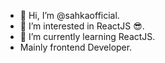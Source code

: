 - 👋 Hi, I’m @sahkaofficial.
- 👀 I’m interested in ReactJS 😎.
- 🌱 I’m currently learning ReactJS.
- Mainly frontend Developer.


